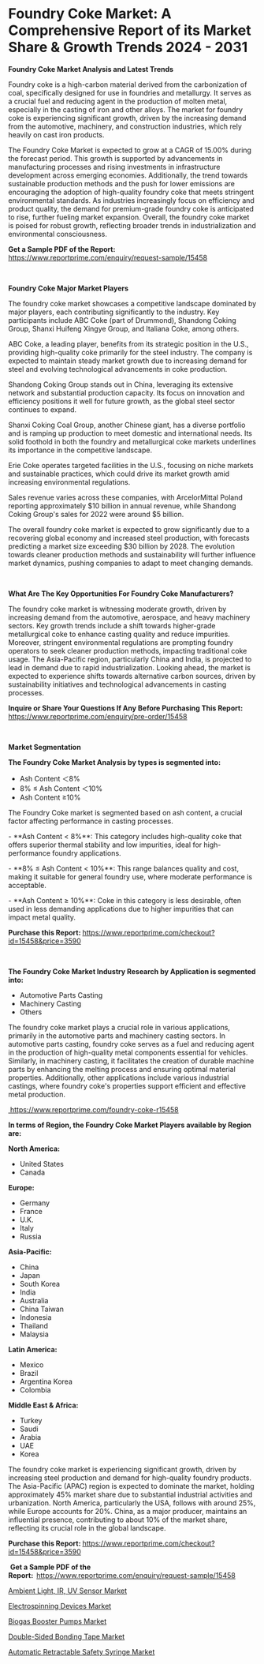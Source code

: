 <p><h1>Foundry Coke Market: A Comprehensive Report of its Market Share & Growth Trends 2024 - 2031</h1></p><p><strong>Foundry Coke Market Analysis and Latest Trends</strong></p>
<p><p>Foundry coke is a high-carbon material derived from the carbonization of coal, specifically designed for use in foundries and metallurgy. It serves as a crucial fuel and reducing agent in the production of molten metal, especially in the casting of iron and other alloys. The market for foundry coke is experiencing significant growth, driven by the increasing demand from the automotive, machinery, and construction industries, which rely heavily on cast iron products. </p><p>The Foundry Coke Market is expected to grow at a CAGR of 15.00% during the forecast period. This growth is supported by advancements in manufacturing processes and rising investments in infrastructure development across emerging economies. Additionally, the trend towards sustainable production methods and the push for lower emissions are encouraging the adoption of high-quality foundry coke that meets stringent environmental standards. As industries increasingly focus on efficiency and product quality, the demand for premium-grade foundry coke is anticipated to rise, further fueling market expansion. Overall, the foundry coke market is poised for robust growth, reflecting broader trends in industrialization and environmental consciousness.</p></p>
<p><strong>Get a Sample PDF of the Report:&nbsp;</strong> <a href="https://www.reportprime.com/enquiry/request-sample/15458?utm_campaign=1286&utm_medium=2&utm_source=Github&utm_content=ia&utm_term=11102024&utm_id=foundry-coke">https://www.reportprime.com/enquiry/request-sample/15458</a></p>
<p>&nbsp;</p>
<p><strong>Foundry Coke Major Market Players</strong></p>
<p><p>The foundry coke market showcases a competitive landscape dominated by major players, each contributing significantly to the industry. Key participants include ABC Coke (part of Drummond), Shandong Coking Group, Shanxi Huifeng Xingye Group, and Italiana Coke, among others. </p><p>ABC Coke, a leading player, benefits from its strategic position in the U.S., providing high-quality coke primarily for the steel industry. The company is expected to maintain steady market growth due to increasing demand for steel and evolving technological advancements in coke production. </p><p>Shandong Coking Group stands out in China, leveraging its extensive network and substantial production capacity. Its focus on innovation and efficiency positions it well for future growth, as the global steel sector continues to expand. </p><p>Shanxi Coking Coal Group, another Chinese giant, has a diverse portfolio and is ramping up production to meet domestic and international needs. Its solid foothold in both the foundry and metallurgical coke markets underlines its importance in the competitive landscape. </p><p>Erie Coke operates targeted facilities in the U.S., focusing on niche markets and sustainable practices, which could drive its market growth amid increasing environmental regulations. </p><p>Sales revenue varies across these companies, with ArcelorMittal Poland reporting approximately $10 billion in annual revenue, while Shandong Coking Group's sales for 2022 were around $5 billion. </p><p>The overall foundry coke market is expected to grow significantly due to a recovering global economy and increased steel production, with forecasts predicting a market size exceeding $30 billion by 2028. The evolution towards cleaner production methods and sustainability will further influence market dynamics, pushing companies to adapt to meet changing demands.</p></p>
<p>&nbsp;</p>
<p><strong>What Are The Key Opportunities For Foundry Coke Manufacturers?</strong></p>
<p><p>The foundry coke market is witnessing moderate growth, driven by increasing demand from the automotive, aerospace, and heavy machinery sectors. Key growth trends include a shift towards higher-grade metallurgical coke to enhance casting quality and reduce impurities. Moreover, stringent environmental regulations are prompting foundry operators to seek cleaner production methods, impacting traditional coke usage. The Asia-Pacific region, particularly China and India, is projected to lead in demand due to rapid industrialization. Looking ahead, the market is expected to experience shifts towards alternative carbon sources, driven by sustainability initiatives and technological advancements in casting processes.</p></p>
<p><strong>Inquire or Share Your Questions If Any Before Purchasing This Report:</strong> <a href="https://www.reportprime.com/enquiry/pre-order/15458?utm_campaign=1286&utm_medium=2&utm_source=Github&utm_content=ia&utm_term=11102024&utm_id=foundry-coke">https://www.reportprime.com/enquiry/pre-order/15458</a></p>
<p>&nbsp;</p>
<p><strong>Market Segmentation</strong></p>
<p><strong>The Foundry Coke Market Analysis by types is segmented into:</strong></p>
<p><ul><li>Ash Content ＜8%</li><li>8% ≤ Ash Content ＜10%</li><li>Ash Content ≥10%</li></ul></p>
<p><p>The Foundry Coke market is segmented based on ash content, a crucial factor affecting performance in casting processes. </p><p>- **Ash Content < 8%**: This category includes high-quality coke that offers superior thermal stability and low impurities, ideal for high-performance foundry applications. </p><p>- **8% ≤ Ash Content < 10%**: This range balances quality and cost, making it suitable for general foundry use, where moderate performance is acceptable. </p><p>- **Ash Content ≥ 10%**: Coke in this category is less desirable, often used in less demanding applications due to higher impurities that can impact metal quality.</p></p>
<p><strong>Purchase this Report:&nbsp;</strong><a href="https://www.reportprime.com/checkout?id=15458&price=3590&utm_campaign=1286&utm_medium=2&utm_source=Github&utm_content=ia&utm_term=11102024&utm_id=foundry-coke">https://www.reportprime.com/checkout?id=15458&price=3590</a></p>
<p>&nbsp;</p>
<p><strong>The Foundry Coke Market Industry Research by Application is segmented into:</strong></p>
<p><ul><li>Automotive Parts Casting</li><li>Machinery Casting</li><li>Others</li></ul></p>
<p><p>The foundry coke market plays a crucial role in various applications, primarily in the automotive parts and machinery casting sectors. In automotive parts casting, foundry coke serves as a fuel and reducing agent in the production of high-quality metal components essential for vehicles. Similarly, in machinery casting, it facilitates the creation of durable machine parts by enhancing the melting process and ensuring optimal material properties. Additionally, other applications include various industrial castings, where foundry coke's properties support efficient and effective metal production.</p></p>
<p><a href="https://www.reportprime.com/foundry-coke-r15458?utm_campaign=1286&utm_medium=2&utm_source=Github&utm_content=ia&utm_term=11102024&utm_id=foundry-coke">&nbsp;https://www.reportprime.com/foundry-coke-r15458</a></p>
<p><strong>In terms of Region, the Foundry Coke Market Players available by Region are:</strong></p>
<p>
    <p> <strong> North America: </strong>
        <ul>
            <li>United States</li>
            <li>Canada</li>
        </ul>
        </p> 
    <p> <strong> Europe: </strong>
        <ul>
            <li>Germany</li>
            <li>France</li>
            <li>U.K.</li>
            <li>Italy</li>
            <li>Russia</li>
        </ul>
        </p> 
    <p> <strong> Asia-Pacific: </strong>
        <ul>
            <li>China</li>
            <li>Japan</li>
            <li>South Korea</li>
            <li>India</li>
            <li>Australia</li>
            <li>China Taiwan</li>
            <li>Indonesia</li>
            <li>Thailand</li>
            <li>Malaysia</li>
        </ul>
        </p> 
    <p> <strong> Latin America: </strong>
        <ul>
            <li>Mexico</li>
            <li>Brazil</li>
            <li>Argentina Korea</li>
            <li>Colombia</li>
        </ul>
        </p> 
    <p> <strong> Middle East & Africa: </strong>
        <ul>
            <li>Turkey</li>
            <li>Saudi</li>
            <li>Arabia</li>
            <li>UAE</li>
            <li>Korea</li>
        </ul>
    </p>
    </p>
<p><p>The foundry coke market is experiencing significant growth, driven by increasing steel production and demand for high-quality foundry products. The Asia-Pacific (APAC) region is expected to dominate the market, holding approximately 45% market share due to substantial industrial activities and urbanization. North America, particularly the USA, follows with around 25%, while Europe accounts for 20%. China, as a major producer, maintains an influential presence, contributing to about 10% of the market share, reflecting its crucial role in the global landscape.</p></p>
<p><strong>Purchase this Report: </strong><a href="https://www.reportprime.com/checkout?id=15458&price=3590&utm_campaign=1286&utm_medium=2&utm_source=Github&utm_content=ia&utm_term=11102024&utm_id=foundry-coke">https://www.reportprime.com/checkout?id=15458&price=3590</a></p>
<p>&nbsp;<strong>Get a Sample PDF of the Report:&nbsp;&nbsp;</strong><a href="https://www.reportprime.com/enquiry/request-sample/15458?utm_campaign=1286&utm_medium=2&utm_source=Github&utm_content=ia&utm_term=11102024&utm_id=foundry-coke">https://www.reportprime.com/enquiry/request-sample/15458</a></p>
<p><strong></strong></p>
<p><p><a href="https://www.linkedin.com/pulse/ambient-light-ir-uv-sensor-market-report-product-type-sensorsir-sst5e?utm_campaign=1286&utm_medium=2&utm_source=Github&utm_content=ia&utm_term=11102024&utm_id=foundry-coke">Ambient Light, IR, UV Sensor Market</a></p><p><a href="https://www.linkedin.com/pulse/electrospinning-devices-market-overview-global-trends-future-tvpvf?utm_campaign=1286&utm_medium=2&utm_source=Github&utm_content=ia&utm_term=11102024&utm_id=foundry-coke">Electrospinning Devices Market</a></p><p><a href="https://www.linkedin.com/pulse/global-biogas-booster-pumps-market-opportunities-challenges2024-tkbtf?utm_campaign=1286&utm_medium=2&utm_source=Github&utm_content=ia&utm_term=11102024&utm_id=foundry-coke">Biogas Booster Pumps Market</a></p><p><a href="https://www.linkedin.com/pulse/double-sided-bonding-tape-market-opportunities-emerging-5jhce?utm_campaign=1286&utm_medium=2&utm_source=Github&utm_content=ia&utm_term=11102024&utm_id=foundry-coke">Double-Sided Bonding Tape Market</a></p><p><a href="https://www.linkedin.com/pulse/global-automatic-retractable-safety-syringe-market-trends-i3pgc?utm_campaign=1286&utm_medium=2&utm_source=Github&utm_content=ia&utm_term=11102024&utm_id=foundry-coke">Automatic Retractable Safety Syringe Market</a></p></p>